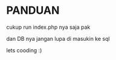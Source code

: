 # PANDUAN

cukup run index.php nya saja pak

dan DB nya jangan lupa di masukin ke sql

lets cooding :)

